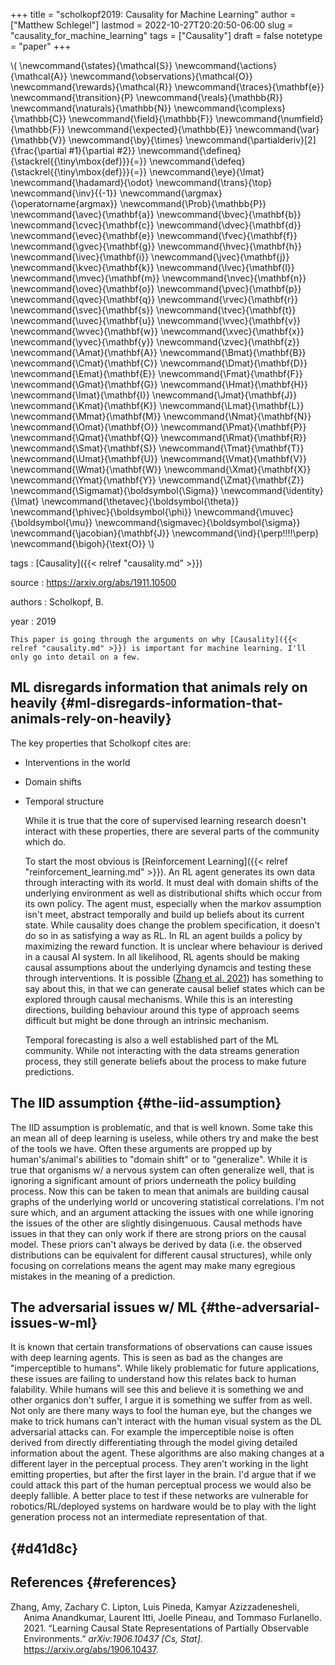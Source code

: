 +++
title = "scholkopf2019: Causality for Machine Learning"
author = ["Matthew Schlegel"]
lastmod = 2022-10-27T20:20:50-06:00
slug = "causality_for_machine_learning"
tags = ["Causality"]
draft = false
notetype = "paper"
+++

\\( \newcommand{\states}{\mathcal{S}}
\newcommand{\actions}{\mathcal{A}}
\newcommand{\observations}{\mathcal{O}}
\newcommand{\rewards}{\mathcal{R}}
\newcommand{\traces}{\mathbf{e}}
\newcommand{\transition}{P}
\newcommand{\reals}{\mathbb{R}}
\newcommand{\naturals}{\mathbb{N}}
\newcommand{\complexs}{\mathbb{C}}
\newcommand{\field}{\mathbb{F}}
\newcommand{\numfield}{\mathbb{F}}
\newcommand{\expected}{\mathbb{E}}
\newcommand{\var}{\mathbb{V}}
\newcommand{\by}{\times}
\newcommand{\partialderiv}[2]{\frac{\partial #1}{\partial #2}}
\newcommand{\defineq}{\stackrel{{\tiny\mbox{def}}}{=}}
\newcommand{\defeq}{\stackrel{{\tiny\mbox{def}}}{=}}
\newcommand{\eye}{\Imat}
\newcommand{\hadamard}{\odot}
\newcommand{\trans}{\top}
\newcommand{\inv}{{-1}}
\newcommand{\argmax}{\operatorname{argmax}}
\newcommand{\Prob}{\mathbb{P}}
\newcommand{\avec}{\mathbf{a}}
\newcommand{\bvec}{\mathbf{b}}
\newcommand{\cvec}{\mathbf{c}}
\newcommand{\dvec}{\mathbf{d}}
\newcommand{\evec}{\mathbf{e}}
\newcommand{\fvec}{\mathbf{f}}
\newcommand{\gvec}{\mathbf{g}}
\newcommand{\hvec}{\mathbf{h}}
\newcommand{\ivec}{\mathbf{i}}
\newcommand{\jvec}{\mathbf{j}}
\newcommand{\kvec}{\mathbf{k}}
\newcommand{\lvec}{\mathbf{l}}
\newcommand{\mvec}{\mathbf{m}}
\newcommand{\nvec}{\mathbf{n}}
\newcommand{\ovec}{\mathbf{o}}
\newcommand{\pvec}{\mathbf{p}}
\newcommand{\qvec}{\mathbf{q}}
\newcommand{\rvec}{\mathbf{r}}
\newcommand{\svec}{\mathbf{s}}
\newcommand{\tvec}{\mathbf{t}}
\newcommand{\uvec}{\mathbf{u}}
\newcommand{\vvec}{\mathbf{v}}
\newcommand{\wvec}{\mathbf{w}}
\newcommand{\xvec}{\mathbf{x}}
\newcommand{\yvec}{\mathbf{y}}
\newcommand{\zvec}{\mathbf{z}}
\newcommand{\Amat}{\mathbf{A}}
\newcommand{\Bmat}{\mathbf{B}}
\newcommand{\Cmat}{\mathbf{C}}
\newcommand{\Dmat}{\mathbf{D}}
\newcommand{\Emat}{\mathbf{E}}
\newcommand{\Fmat}{\mathbf{F}}
\newcommand{\Gmat}{\mathbf{G}}
\newcommand{\Hmat}{\mathbf{H}}
\newcommand{\Imat}{\mathbf{I}}
\newcommand{\Jmat}{\mathbf{J}}
\newcommand{\Kmat}{\mathbf{K}}
\newcommand{\Lmat}{\mathbf{L}}
\newcommand{\Mmat}{\mathbf{M}}
\newcommand{\Nmat}{\mathbf{N}}
\newcommand{\Omat}{\mathbf{O}}
\newcommand{\Pmat}{\mathbf{P}}
\newcommand{\Qmat}{\mathbf{Q}}
\newcommand{\Rmat}{\mathbf{R}}
\newcommand{\Smat}{\mathbf{S}}
\newcommand{\Tmat}{\mathbf{T}}
\newcommand{\Umat}{\mathbf{U}}
\newcommand{\Vmat}{\mathbf{V}}
\newcommand{\Wmat}{\mathbf{W}}
\newcommand{\Xmat}{\mathbf{X}}
\newcommand{\Ymat}{\mathbf{Y}}
\newcommand{\Zmat}{\mathbf{Z}}
\newcommand{\Sigmamat}{\boldsymbol{\Sigma}}
\newcommand{\identity}{\Imat}
\newcommand{\thetavec}{\boldsymbol{\theta}}
\newcommand{\phivec}{\boldsymbol{\phi}}
\newcommand{\muvec}{\boldsymbol{\mu}}
\newcommand{\sigmavec}{\boldsymbol{\sigma}}
\newcommand{\jacobian}{\mathbf{J}}
\newcommand{\ind}{\perp\!\!\!\!\perp}
\newcommand{\bigoh}{\text{O}}
\\)

tags
: [Causality]({{< relref "causality.md" >}})

source
: <https://arxiv.org/abs/1911.10500>

authors
: Scholkopf, B.

year
: 2019

    This paper is going through the arguments on why [Causality]({{< relref "causality.md" >}}) is important for machine learning. I'll only go into detail on a few.


## ML disregards information that animals rely on heavily {#ml-disregards-information-that-animals-rely-on-heavily}

The key properties that Scholkopf cites are:

-   Interventions in the world
-   Domain shifts
-   Temporal structure

    While it is true that the core of supervised learning research doesn't interact with these properties, there are several parts of the community which do.

    To start the most obvious is [Reinforcement Learning]({{< relref "reinforcement_learning.md" >}}). An RL agent generates its own data through interacting with its world. It must deal with domain shifts of the underlying environment as well as distributional shifts which occur from its own policy. The agent must, especially when the markov assumption isn't meet, abstract temporally and build up beliefs about its current state. While causality does change the problem specification, it doesn't do so in as satisfying a way as RL. In RL an agent builds a policy by maximizing the reward function. It is unclear where behaviour is derived in a causal AI system. In all likelihood, RL agents should be making causal assumptions about the underlying dynamcis and testing these through interventions. It is possible (<a href="#citeproc_bib_item_1">Zhang et al. 2021</a>) has something to say about this, in that we can generate causal belief states which can be explored through causal mechanisms. While this is an interesting directions, building behaviour around this type of approach seems difficult but might be done through an intrinsic mechanism.

    Temporal forecasting is also a well established part of the ML community. While not interacting with the data streams generation process, they still generate beliefs about the process to make future predictions.


## The IID assumption {#the-iid-assumption}

The IID assumption is problematic, and that is well known. Some take this an mean all of deep learning is useless, while others try and make the best of the tools we have. Often these arguments are propped up by human's/animal's abilities to "domain shift" or to "generalize". While it is true that organisms w/ a nervous system can often generalize well, that is ignoring a significant amount of priors underneath the policy building process. Now this can be taken to mean that animals are building causal graphs of the underlying world or uncovering statistical correlations. I'm not sure which, and an argument attacking the issues with one while ignoring the issues of the other are slightly disingenuous. Causal methods have issues in that they can only work if there are strong priors on the causal model. These priors can't always be derived by data (i.e. the observed distributions can be equivalent for different causal structures), while only focusing on correlations means the agent may make many egregious mistakes in the meaning of a prediction.


## The adversarial issues w/ ML {#the-adversarial-issues-w-ml}

It is known that certain transformations of observations can cause issues with deep learning agents. This is seen as bad as the changes are "imperceptible to humans". While likely problematic for future applications, these issues are failing to understand how this relates back to human falability. While humans will see this and believe it is something we and other organics don't suffer, I argue it is something we suffer from as well. Not only are there many ways to fool the human eye, but the changes we make to trick humans can't interact with the human visual system as the DL adversarial attacks can. For example the imperceptible noise is often derived from directly differentiating through the model giving detailed information about the agent. These algorithms are also making changes at a different layer in the perceptual process. They aren't working in the light emitting properties, but after the first layer in the brain. I'd argue that if we could attack this part of the human perceptual process we would also be deeply fallible. A better place to test if these networks are vulnerable for robotics/RL/deployed systems on hardware would be to play with the light generation process not an intermediate representation of that.


##  {#d41d8c}


## References {#references}



<style>.csl-entry{text-indent: -1.5em; margin-left: 1.5em;}</style><div class="csl-bib-body">
  <div class="csl-entry"><a id="citeproc_bib_item_1"></a>Zhang, Amy, Zachary C. Lipton, Luis Pineda, Kamyar Azizzadenesheli, Anima Anandkumar, Laurent Itti, Joelle Pineau, and Tommaso Furlanello. 2021. “Learning Causal State Representations of Partially Observable Environments.” <i>arXiv:1906.10437 [Cs, Stat]</i>. <a href="https://arxiv.org/abs/1906.10437">https://arxiv.org/abs/1906.10437</a>.</div>
</div>
